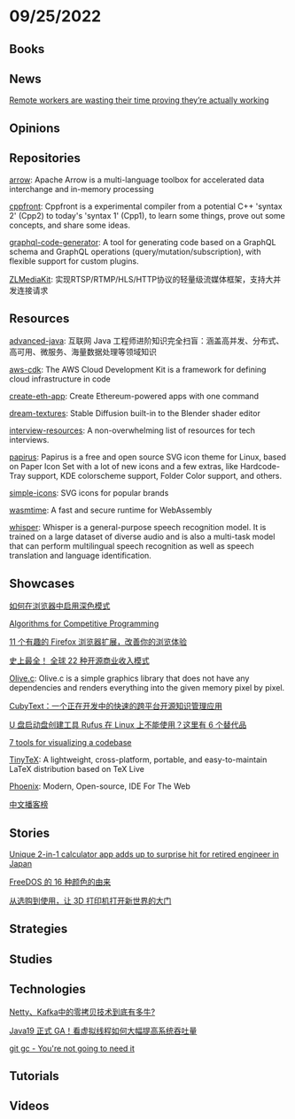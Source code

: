 # 09/25/2022

## Books

## News
[Remote workers are wasting their time proving they’re actually working](https://www.vox.com/recode/2022/9/22/23360887/remote-work-productivity-theater-back-to-office)

## Opinions

## Repositories
[arrow](https://github.com/apache/arrow): Apache Arrow is a multi-language toolbox for accelerated data interchange and in-memory processing

[cppfront](https://github.com/hsutter/cppfront): Cppfront is a experimental compiler from a potential C++ 'syntax 2' (Cpp2) to today's 'syntax 1' (Cpp1), to learn some things, prove out some concepts, and share some ideas.

[graphql-code-generator](https://github.com/dotansimha/graphql-code-generator): A tool for generating code based on a GraphQL schema and GraphQL operations (query/mutation/subscription), with flexible support for custom plugins.

[ZLMediaKit](https://gitee.com/xia-chu/ZLMediaKit): 实现RTSP/RTMP/HLS/HTTP协议的轻量级流媒体框架，支持大并发连接请求

## Resources
[advanced-java](https://github.com/doocs/advanced-java): 互联网 Java 工程师进阶知识完全扫盲：涵盖高并发、分布式、高可用、微服务、海量数据处理等领域知识

[aws-cdk](https://github.com/aws/aws-cdk): The AWS Cloud Development Kit is a framework for defining cloud infrastructure in code

[create-eth-app](https://github.com/paulrberg/create-eth-app): Create Ethereum-powered apps with one command

[dream-textures](https://github.com/carson-katri/dream-textures): Stable Diffusion built-in to the Blender shader editor

[interview-resources](https://github.com/nas5w/interview-resources): A non-overwhelming list of resources for tech interviews.

[papirus](https://gitee.com/mirrors/papirus): Papirus is a free and open source SVG icon theme for Linux, based on Paper Icon Set with a lot of new icons and a few extras, like Hardcode-Tray support, KDE colorscheme support, Folder Color support, and others.

[simple-icons](https://github.com/simple-icons/simple-icons): SVG icons for popular brands

[wasmtime](https://github.com/bytecodealliance/wasmtime): A fast and secure runtime for WebAssembly

[whisper](https://github.com/openai/whisper): Whisper is a general-purpose speech recognition model. It is trained on a large dataset of diverse audio and is also a multi-task model that can perform multilingual speech recognition as well as speech translation and language identification.

## Showcases
[如何在浏览器中启用深色模式](https://linux.cn/article-15035-1.html)

[Algorithms for Competitive Programming](https://cp-algorithms.com/)

[11 个有趣的 Firefox 浏览器扩展，改善你的浏览体验](https://linux.cn/article-15046-1.html)

[史上最全！ 全球 22 种开源商业收入模式](https://my.oschina.net/oscpyaqxylk/blog/5579506)

[Olive.c](https://tsoding.org/olive.c/): Olive.c is a simple graphics library that does not have any dependencies and renders everything into the given memory pixel by pixel.

[CubyText：一个正在开发中的快速的跨平台开源知识管理应用](https://linux.cn/article-15053-1.html)

[U 盘启动盘创建工具 Rufus 在 Linux 上不能使用？这里有 6 个替代品](https://linux.cn/article-15052-1.html)

[7 tools for visualizing a codebase](https://lmy.medium.com/7-tools-for-visualizing-a-codebase-41b7cddb1a14)

[TinyTeX](https://yihui.org/tinytex/): A lightweight, cross-platform, portable, and easy-to-maintain LaTeX distribution based on TeX Live

[Phoenix](https://phcode.dev/): Modern, Open-source, IDE For The Web

[中文播客榜](https://xyzrank.com/#/)

## Stories
[Unique 2-in-1 calculator app adds up to surprise hit for retired engineer in Japan](https://mainichi.jp/english/articles/20220916/p2a/00m/0sc/017000c)

[FreeDOS 的 16 种颜色的由来](https://linux.cn/article-15054-1.html)

[从选购到使用，让 3D 打印机打开新世界的大门](https://sspai.com/post/75665)

## Strategies

## Studies

## Technologies
[Netty、Kafka中的零拷贝技术到底有多牛?](https://mp.weixin.qq.com/s/tFd8LOQJSKpfgSVTZD71AA)

[Java19 正式 GA！看虚拟线程如何大幅提高系统吞吐量](https://my.oschina.net/u/3883669/blog/5579537)

[git gc - You're not going to need it](https://donatstudios.com/yagni-git-gc)

## Tutorials

## Videos

